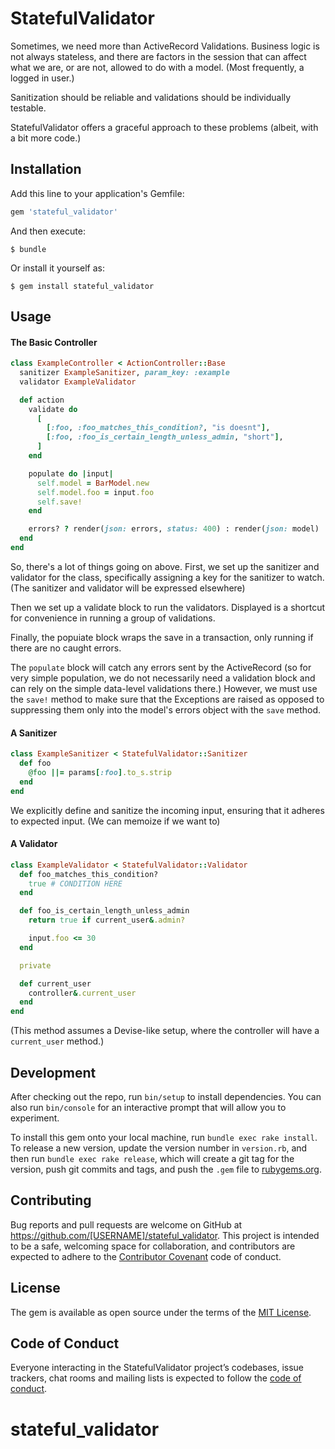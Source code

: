 # StatefulValidator

Sometimes, we need more than ActiveRecord Validations. Business logic is not always stateless, and there are factors in the session that can affect what we are, or are not, allowed to do with a model. (Most frequently, a logged in user.)

Sanitization should be reliable and validations should be individually testable. 

StatefulValidator offers a graceful approach to these problems (albeit, with a bit more code.)
## Installation

Add this line to your application's Gemfile:

```ruby
gem 'stateful_validator'
```

And then execute:

    $ bundle

Or install it yourself as:

    $ gem install stateful_validator

## Usage

#### The Basic Controller

```ruby
class ExampleController < ActionController::Base
  sanitizer ExampleSanitizer, param_key: :example
  validator ExampleValidator

  def action
    validate do 
      [
        [:foo, :foo_matches_this_condition?, "is doesnt"],
        [:foo, :foo_is_certain_length_unless_admin, "short"],
      ]
    end

    populate do |input|
      self.model = BarModel.new
      self.model.foo = input.foo
      self.save!
    end

    errors? ? render(json: errors, status: 400) : render(json: model)
  end
end
```

So, there's a lot of things going on above. First, we set up the sanitizer and validator for the class, specifically assigning a key for the sanitizer to watch. (The sanitizer and validator will be expressed elsewhere)

Then we set up a validate block to run the validators. Displayed is a shortcut for convenience in running a group of validations.

Finally, the popuiate block wraps the save in a transaction, only running if there are no caught errors. 

The `populate` block will catch any errors sent by the ActiveRecord (so for very simple population, we do not necessarily need a validation block and can rely on the simple data-level validations there.) However, we must use the `save!` method to make sure that the Exceptions are raised as opposed to suppressing them only into the model's errors object with the `save` method.


#### A Sanitizer 

```ruby
class ExampleSanitizer < StatefulValidator::Sanitizer
  def foo
    @foo ||= params[:foo].to_s.strip
  end
end
```

We explicitly define and sanitize the incoming input, ensuring that it adheres to expected input. (We can memoize if we want to)

#### A Validator

```ruby
class ExampleValidator < StatefulValidator::Validator
  def foo_matches_this_condition?
    true # CONDITION HERE
  end

  def foo_is_certain_length_unless_admin
    return true if current_user&.admin?

    input.foo <= 30
  end

  private

  def current_user
    controller&.current_user
  end
end
```

(This method assumes a Devise-like setup, where the controller will have a `current_user` method.)

## Development

After checking out the repo, run `bin/setup` to install dependencies. You can also run `bin/console` for an interactive prompt that will allow you to experiment.

To install this gem onto your local machine, run `bundle exec rake install`. To release a new version, update the version number in `version.rb`, and then run `bundle exec rake release`, which will create a git tag for the version, push git commits and tags, and push the `.gem` file to [rubygems.org](https://rubygems.org).

## Contributing

Bug reports and pull requests are welcome on GitHub at https://github.com/[USERNAME]/stateful_validator. This project is intended to be a safe, welcoming space for collaboration, and contributors are expected to adhere to the [Contributor Covenant](http://contributor-covenant.org) code of conduct.

## License

The gem is available as open source under the terms of the [MIT License](https://opensource.org/licenses/MIT).

## Code of Conduct

Everyone interacting in the StatefulValidator project’s codebases, issue trackers, chat rooms and mailing lists is expected to follow the [code of conduct](https://github.com/[USERNAME]/stateful_validator/blob/master/CODE_OF_CONDUCT.md).
# stateful_validator
